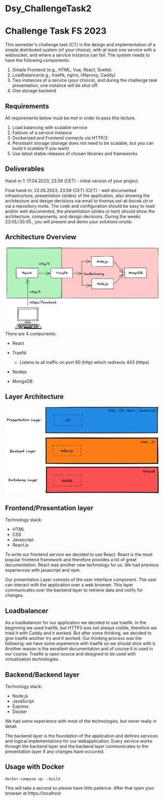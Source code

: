# Dsy_ChallengeTask2

# Challenge Task FS 2023

This semester's challenge task (CT) is the design and implementation of a simple distributed system (of your choice), with at least one service with a websocket, and where a service instance can fail. The system needs to have the following components:

1. Simple Frontend (e.g., HTML, Vue, React, Svelte)
2. Loadbalancer(e.g., traefik, nginx, HAproxy, Caddy)
3. Two instances of a service (your choice), and during the challenge task presentation, one instance will be shut off.
4. One storage backend

## Requirements

All requirements below must be met in order to pass this lecture.
1. Load balancing with scalable service
2. Failover of a service instance
3. Dockerized and Frontend connects via HTTP/3
4. Persistant storage (storage does not need to be scalable, but you can build it scalable if you want)
5. Use latest stable releases of chosen libraries and frameworks


## Deliverables

Hand-in 1: 17.04.2023, 23:59 (CET)  - initial version of your project.

Final hand-in: 22.05.2023, 23:59 (CET) (CET) - well documented infrastructure, presentation (slides) of the application, also showing the architecture and design decisions via email to thomas.ost-at-bocek.ch or via a repository invite. The code and configuration should be easy to read and/or well documented, the presentation (slides or text) should show the architecture, components, and design decisions. During the weeks 23.05./30.05., you will present and demo your solutions onsite.

## Architecture Overview
![Architecture](/images/architecture.png)
There are 4 components:
- React

- Traefik
  - Listens to all traffic on port 80 (http) which redirects 443 (https)

- Nodejs

- MongoDB

## Layer Architecture
![Layer](/images/layer_architecture.png)

## Frontend/Presentation layer
Technology stack:
- HTML
- CSS
- Javascript
- React.js

To write our frontend service we decided to use React. React is the most popular frontend framework and therefore provides a lot of great documentation. React was another new technology for us. We had previous experiences with javascript and npm.

Our presentation Layer consists of the user interface component. The user can interact with the application over a web browser. This layer communicates over the backend layer to retrieve data and notify for changes.

## Loadbalancer
As a loadbalancer for our application we decided to use traefik. In the beginning we used traefik, but HTTP3 was not always visible, therefore we tried it with Caddy and it worked. But after some thinking, we decided to give traefik another try and it worked. Our thinking process was the following: we have some experience with traefik so we should stick with it. Another reason is the excellent documentation and of course it is used in our course. Traefik is open source and designed to be used with virtualisation technologies.

## Backend/Backend layer
Technology stack:
- Node.js
- JavaScript
- Express
- Docker

We had some experience with most of the technologies, but never really in detail.

The backend layer is the foundation of the application and defines services and logical implementations for our webapplication. Every service works through the backend layer and the backend layer communicates to the presentation layer if any changes have occurred.

## Usage with Docker

```
docker-compose up --build
```
This will take a second so please have little patience.
After that open your browser at https://localhost
